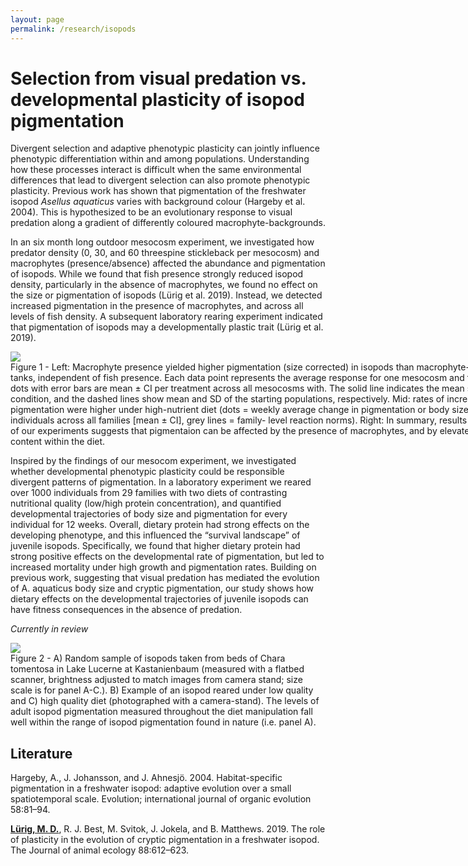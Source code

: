```yaml
---
layout: page
permalink: /research/isopods
---
```

# Selection from visual predation vs. developmental plasticity of isopod pigmentation


Divergent selection and adaptive phenotypic plasticity can jointly influence phenotypic differentiation within and among populations. Understanding how these processes interact is difficult when the same environmental differences that lead to divergent selection can also promote phenotypic plasticity. Previous work has shown that pigmentation of the freshwater isopod *Asellus aquaticus* varies with background colour (Hargeby et al. 2004). This is hypothesized to be an evolutionary response to visual predation along a gradient of differently coloured macrophyte-backgrounds. 

In an six month long outdoor mesocosm experiment, we investigated how predator density (0, 30, and 60 threespine stickleback per mesocosm) and macrophytes (presence/absence) affected the abundance and pigmentation of isopods. While we found that fish presence strongly reduced isopod density, particularly in the absence of macrophytes, we found no effect on the size or pigmentation of isopods (Lürig et al. 2019). Instead, we detected increased pigmentation in the presence of macrophytes, and across all levels of fish density. A subsequent laboratory rearing experiment indicated that pigmentation of isopods may a developmentally plastic trait (Lürig et al. 2019). 

<div class="res-center">
<div class="res-container" style="width:800px">
<img class="res-img" src="/assets/images/isopods_paper1.png">
<div class="res-caption">
Figure 1 - Left: Macrophyte presence yielded higher pigmentation (size corrected) in isopods than macrophyte-free tanks, independent of fish presence. Each data point represents the average response for one mesocosm and the large dots with error bars are mean ± CI per treatment across all mesocosms with. The solid line indicates the mean starting condition, and the dashed lines show mean and SD of the starting populations, respectively. Mid: rates of increase in pigmentation were higher under high-nutrient diet (dots = weekly average change in pigmentation or body size of individuals across all families [mean ± CI], grey lines = family- level reaction norms). Right: In summary, results from both of our experiments suggests that pigmentaion can be affected by the presence of macrophytes, and by elevated protein content within the diet.
</div>
</div>
</div>

Inspired by the findings of our mesocom experiment, we investigated whether developmental phenotypic plasticity could be responsible divergent patterns of pigmentation. In a laboratory experiment we reared over 1000 individuals from 29 families with two diets of contrasting nutritional quality (low/high protein concentration), and quantified developmental trajectories of body size and pigmentation for every individual for 12 weeks. Overall, dietary protein had strong effects on the developing phenotype, and this influenced the “survival landscape” of juvenile isopods. Specifically, we found that higher dietary protein had strong positive effects on the developmental rate of pigmentation, but led to increased mortality under high growth and pigmentation rates. Building on previous work, suggesting that visual predation has mediated the evolution of A. aquaticus body size and cryptic pigmentation, our study shows how dietary effects on the developmental trajectories of juvenile isopods can have fitness consequences in the absence of predation. 

*Currently in review*

<div class="res-center">
<div class="res-container">
<img class="res-img" src="/assets/images/isopods_paper2.png">
<div class="res-caption">
Figure 2 - A) Random sample of isopods taken from beds of Chara tomentosa in Lake Lucerne at Kastanienbaum (measured with a flatbed scanner, brightness adjusted to match images from camera stand; size scale is for panel A-C.). B) Example of an isopod reared under low quality and C) high quality diet (photographed with a camera-stand). The levels of adult isopod pigmentation measured throughout the diet manipulation fall well within the range of isopod pigmentation found in nature (i.e. panel A). 
</div>
</div>
</div>

## Literature 

Hargeby, A., J. Johansson, and J. Ahnesjö. 2004. Habitat-specific pigmentation in a freshwater isopod: adaptive evolution over a small spatiotemporal scale. Evolution; international journal of organic evolution 58:81–94.

<u><strong>Lürig, M. D.</strong></u>, R. J. Best, M. Svitok, J. Jokela, and B. Matthews. 2019. The role of plasticity in the evolution of cryptic pigmentation in a freshwater isopod. The Journal of animal ecology 88:612–623.

